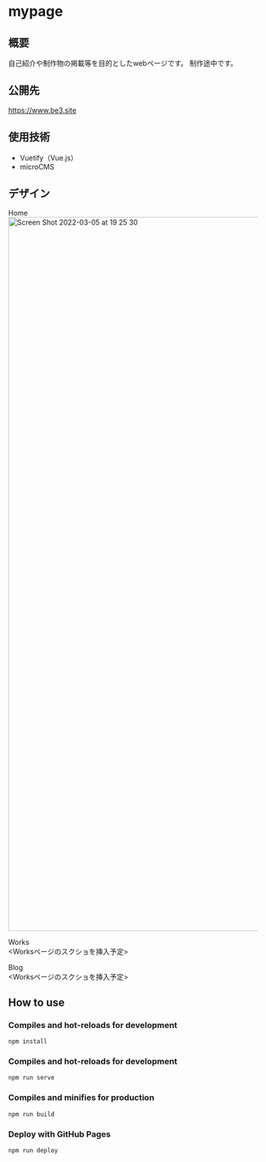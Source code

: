 # mypage

## 概要
自己紹介や制作物の掲載等を目的としたwebページです。
制作途中です。  

## 公開先
https://www.be3.site

## 使用技術
- Vuetify（Vue.js）
- microCMS

## デザイン
Home
<img width="1440" alt="Screen Shot 2022-03-05 at 19 25 30" src="https://user-images.githubusercontent.com/49334354/156879256-364daabf-2c14-4b76-baf4-b64e04b7a6a0.png">

Works  
<Worksページのスクショを挿入予定>

Blog  
<Worksページのスクショを挿入予定>

## How to use
### Compiles and hot-reloads for development
```
npm install
```

### Compiles and hot-reloads for development
```
npm run serve
```

### Compiles and minifies for production
```
npm run build
```

### Deploy with GitHub Pages
```
npm run deploy
```
